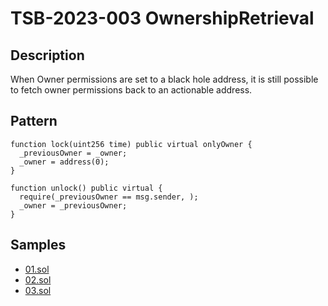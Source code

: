 
# TSB-2023-003 OwnershipRetrieval
## Description

When Owner permissions are set to a black hole address, it is still possible to fetch owner permissions back to an actionable address.

## Pattern

```solidity
function lock(uint256 time) public virtual onlyOwner {
  _previousOwner = _owner;
  _owner = address(0);
}
 
function unlock() public virtual {
  require(_previousOwner == msg.sender, );
  _owner = _previousOwner;
}
```

## Samples
 
- [01.sol](https://github.com/cryptousersecurity/token-security-benchmark/blob/main/src/TSB-2023-003/samples/01.sol) 
- [02.sol](https://github.com/cryptousersecurity/token-security-benchmark/blob/main/src/TSB-2023-003/samples/02.sol) 
- [03.sol](https://github.com/cryptousersecurity/token-security-benchmark/blob/main/src/TSB-2023-003/samples/03.sol)
